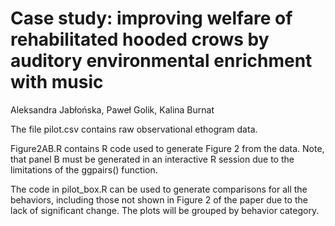 # Case study: improving welfare of rehabilitated hooded crows by auditory environmental enrichment with music
Aleksandra Jabłońska, Paweł Golik, Kalina Burnat

The file pilot.csv contains raw observational ethogram data. <p>
Figure2AB.R contains R code used to generate Figure 2 from the data. Note, that panel B must be generated in an interactive R session due to the limitations of the ggpairs() function.<p>
The code in pilot_box.R can be used to generate comparisons for all the behaviors, including those not shown in Figure 2 of the paper due to the lack of significant change. The plots will be grouped by behavior category. 

